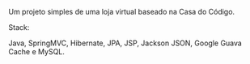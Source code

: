 Um projeto simples de uma loja virtual baseado na Casa do Código.

Stack:

Java, SpringMVC, Hibernate, JPA, JSP, Jackson JSON, Google Guava Cache e MySQL.
